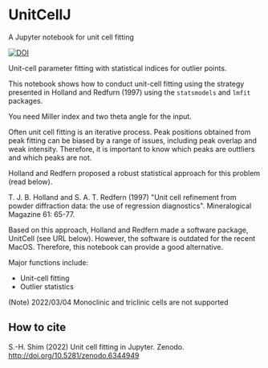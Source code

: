 # UnitCellJ

A Jupyter notebook for unit cell fitting

[![DOI](https://zenodo.org/badge/468448131.svg)](https://zenodo.org/badge/latestdoi/468448131)

Unit-cell parameter fitting with statistical indices for outlier points.

This notebook shows how to conduct unit-cell fitting using the strategy presented in Holland and Redfurn (1997) using the `statsmodels` and `lmfit` packages.  

You need Miller index and two theta angle for the input.

Often unit cell fitting is an iterative process.  Peak positions obtained from peak fitting can be biased by a range of issues, including peak overlap and weak intensity.  Therefore, it is important to know which peaks are outtliers and which peaks are not.

Holland and Redfern proposed a robust statistical approach for this problem (read below).

T. J. B. Holland and S. A. T. Redfern (1997) "Unit cell refinement from powder diffraction data: the use of regression diagnostics". Mineralogical Magazine 61: 65-77.

Based on this approach, Holland and Redfern made a software package, UnitCell (see URL below).  However, the software is outdated for the recent MacOS.  Therefore, this notebook can provide a good alternative.

Major functions include:

- Unit-cell fitting  
- Outlier statistics 

(Note) 2022/03/04 Monoclinic and triclinic cells are not supported

## How to cite

S.-H. Shim (2022) Unit cell fitting in Jupyter. Zenodo. http://doi.org/10.5281/zenodo.6344949